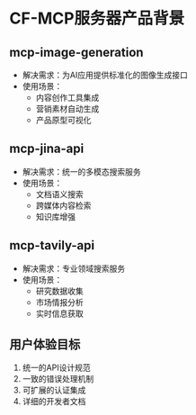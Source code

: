 # CF-MCP服务器产品背景

## mcp-image-generation
- 解决需求：为AI应用提供标准化的图像生成接口
- 使用场景：
  - 内容创作工具集成
  - 营销素材自动生成
  - 产品原型可视化

## mcp-jina-api
- 解决需求：统一的多模态搜索服务
- 使用场景：
  - 文档语义搜索
  - 跨媒体内容检索
  - 知识库增强

## mcp-tavily-api  
- 解决需求：专业领域搜索服务
- 使用场景：
  - 研究数据收集
  - 市场情报分析
  - 实时信息获取

## 用户体验目标
1. 统一的API设计规范
2. 一致的错误处理机制
3. 可扩展的认证集成
4. 详细的开发者文档
